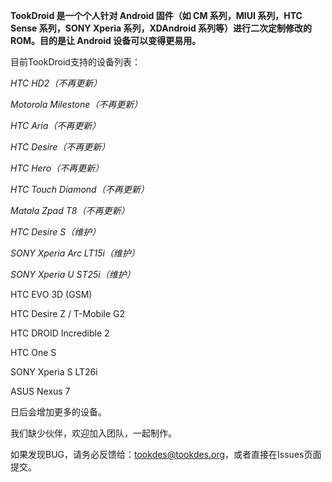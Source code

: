 **TookDroid 是一个个人针对 Android 固件（如 CM 系列，MIUI 系列，HTC Sense 系列，SONY Xperia 系列，XDAndroid 系列等）进行二次定制修改的 ROM。目的是让 Android 设备可以变得更易用。**



目前TookDroid支持的设备列表：

_HTC HD2（不再更新）_

_Motorola Milestone（不再更新）_

_HTC Aria（不再更新）_

_HTC Desire（不再更新）_

_HTC Hero（不再更新）_

_HTC Touch Diamond（不再更新）_

_Matala Zpad T8（不再更新）_

_HTC Desire S（维护）_

_SONY Xperia Arc LT15i（维护）_

_SONY Xperia U ST25i（维护）_

HTC EVO 3D (GSM)

HTC Desire Z / T-Mobile G2

HTC DROID Incredible 2

HTC One S

SONY Xperia S LT26i

ASUS Nexus 7

日后会增加更多的设备。

我们缺少伙伴，欢迎加入团队，一起制作。

如果发现BUG，请务必反馈给：tookdes@tookdes.org，或者直接在Issues页面提交。